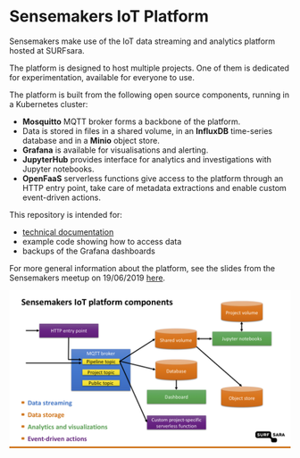 # Sensemakers IoT Platform

Sensemakers make use of the IoT data streaming and analytics platform hosted at SURFsara.

The platform is designed to host multiple projects. One of them is dedicated for experimentation, available for everyone to use.

The platform is built from the following open source components, running in a Kubernetes cluster:
- **Mosquitto** MQTT broker forms a backbone of the platform.
- Data is stored in files in a shared volume, in an **InfluxDB** time-series database and in a **Minio** object store.
- **Grafana** is available for visualisations and alerting.
- **JupyterHub** provides interface for analytics and investigations with Jupyter notebooks.
- **OpenFaaS** serverless functions give access to the platform through an HTTP entry point, take care of metadata extractions and enable custom event-driven actions.

This repository is intended for:
- [technical documentation](documentation/Sensemakers%20platform.pdf)
- example code showing how to access data
- backups of the Grafana dashboards

For more general information about the platform, see the slides from the Sensemakers meetup on 19/06/2019 [here](https://surfdrive.surf.nl/files/index.php/s/h4zsznyea3m8VQI).

![Platform overview](documentation/sketch-overview.png)
